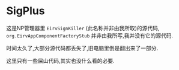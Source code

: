 # SigPlus

这是NP管理器里 `EirvSignKiller` (此名称并非由我所取)的源代码, `org.EirvAppComponentFactoryStub` 并非由我所写,我并没有它的源代码.

时间太久了,大部分源代码都丢失了,旧电脑里倒是翻出来了一部分.

这里只有一些屎山代码,其实也没什么看的必要.
